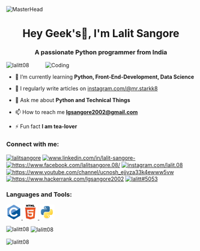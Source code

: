 ![MasterHead](https://1.bp.blogspot.com/-7A4WynwLsMw/XbBpCXG8fHI/AAAAAAAAMt4/uOa1bpLskYgrwGbllhSu2SDj_Mig8SXJQCLcBGAsYHQ/s1600/2000_600px.gif)
<h1 align="center">Hey Geek's👋, I'm Lalit Sangore</h1>
<h3 align="center">A passionate Python programmer from India</h3>

<img align="right" alt="Coding" width="400" src="https://cdn.dribbble.com/users/1162077/screenshots/3848914/programmer.gif">

<p align="left"> <img src="https://komarev.com/ghpvc/?username=lalitt08&label=Profile%20views&color=0e75b6&style=flat" alt="lalitt08" /> </p>

- 🌱 I’m currently learning **Python, Front-End-Development, Data Science**

- 📝 I regularly write articles on [instagram.com/@mr.starkk8](instagram.com/@mr.starkk8)

- 💬 Ask me about **Python and Technical Things**

- 📫 How to reach me **lgsangore2002@gmail.com**

- ⚡ Fun fact **I am tea-lover**

<h3 align="left">Connect with me:</h3>
<p align="left">
<a href="https://twitter.com/lalitsangore" target="blank"><img align="center" src="https://raw.githubusercontent.com/rahuldkjain/github-profile-readme-generator/master/src/images/icons/Social/twitter.svg" alt="lalitsangore" height="30" width="40" /></a>
<a href="https://linkedin.com/in/www.linkedin.com/in/lalit-sangore-" target="blank"><img align="center" src="https://raw.githubusercontent.com/rahuldkjain/github-profile-readme-generator/master/src/images/icons/Social/linked-in-alt.svg" alt="www.linkedin.com/in/lalit-sangore-" height="30" width="40" /></a>
<a href="https://fb.com/https://www.facebook.com/lalitsangore.08/" target="blank"><img align="center" src="https://raw.githubusercontent.com/rahuldkjain/github-profile-readme-generator/master/src/images/icons/Social/facebook.svg" alt="https://www.facebook.com/lalitsangore.08/" height="30" width="40" /></a>
<a href="https://instagram.com/instagram.com/lalit.08" target="blank"><img align="center" src="https://raw.githubusercontent.com/rahuldkjain/github-profile-readme-generator/master/src/images/icons/Social/instagram.svg" alt="instagram.com/lalit.08" height="30" width="40" /></a>
<a href="https://www.youtube.com/c/https://www.youtube.com/channel/ucnosh_ejjvza33k4ewww5vw" target="blank"><img align="center" src="https://raw.githubusercontent.com/rahuldkjain/github-profile-readme-generator/master/src/images/icons/Social/youtube.svg" alt="https://www.youtube.com/channel/ucnosh_ejjvza33k4ewww5vw" height="30" width="40" /></a>
<a href="https://www.hackerrank.com/https://www.hackerrank.com/lgsangore2002" target="blank"><img align="center" src="https://raw.githubusercontent.com/rahuldkjain/github-profile-readme-generator/master/src/images/icons/Social/hackerrank.svg" alt="https://www.hackerrank.com/lgsangore2002" height="30" width="40" /></a>
<a href="https://discord.gg/lalitt#5053" target="blank"><img align="center" src="https://raw.githubusercontent.com/rahuldkjain/github-profile-readme-generator/master/src/images/icons/Social/discord.svg" alt="lalitt#5053" height="30" width="40" /></a>
</p>

<h3 align="left">Languages and Tools:</h3>
<p align="left"> <a href="https://www.cprogramming.com/" target="_blank" rel="noreferrer"> <img src="https://raw.githubusercontent.com/devicons/devicon/master/icons/c/c-original.svg" alt="c" width="40" height="40"/> </a> <a href="https://www.w3.org/html/" target="_blank" rel="noreferrer"> <img src="https://raw.githubusercontent.com/devicons/devicon/master/icons/html5/html5-original-wordmark.svg" alt="html5" width="40" height="40"/> </a> <a href="https://www.python.org" target="_blank" rel="noreferrer"> <img src="https://raw.githubusercontent.com/devicons/devicon/master/icons/python/python-original.svg" alt="python" width="40" height="40"/> </a> </p>

<p><img align="left" src="https://github-readme-stats.vercel.app/api/top-langs?username=lalitt08&show_icons=true&locale=en&layout=compact" alt="lalitt08" /></p>

<p>&nbsp;<img align="center" src="https://github-readme-stats.vercel.app/api?username=lalitt08&show_icons=true&locale=en" alt="lalitt08" /></p>

<p><img align="center" src="https://github-readme-streak-stats.herokuapp.com/?user=lalitt08&" alt="lalitt08" /></p>
